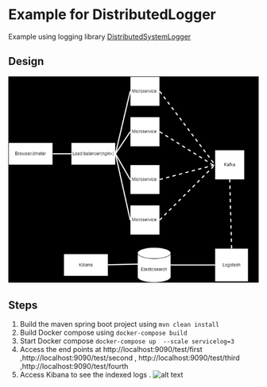 # Example for DistributedLogger
Example using logging library [DistributedSystemLogger](https://github.com/vinayakmp007/DistributedSystemLogger)
## Design
![alt text](https://github.com/vinayakmp007/DistributedLoggerExample/blob/master/Design.png?raw=true)

## Steps
1. Build the maven spring boot project using 
   ``` mvn clean install ```
2. Build Docker compose using
   ``` docker-compose build ```
3. Start Docker compose
   ``` docker-compose up  --scale servicelog=3 ```
4. Access the end points at http://localhost:9090/test/first ,http://localhost:9090/test/second , http://localhost:9090/test/third ,http://localhost:9090/test/fourth
5. Access Kibana to see the indexed logs .
![alt text](https://github.com/vinayakmp007/DistributedLoggerExample/blob/master/Kibana.png?raw=true)
